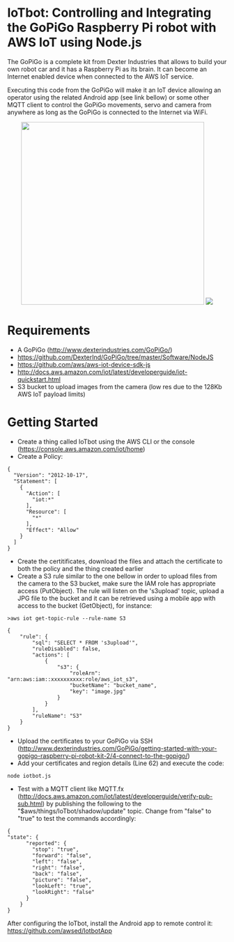 
# IoTbot: Controlling and Integrating the GoPiGo Raspberry Pi robot with AWS IoT using Node.js

The GoPiGo is a complete kit from Dexter Industries that allows to build your own robot car and it has a Raspberry Pi as its brain. It can become an Internet enabled device when connected to the AWS IoT service.

Executing this code from the GoPiGo will make it an IoT device allowing an operator using the related Android app (see link bellow) or some other MQTT client to control the GoPiGo movements, servo and camera from anywhere as long as the GoPiGo is connected to the Internet via WiFi.

<p align="center">
  <img src="https://ksr-ugc.imgix.net/projects/932503/photo-original.jpg?v=1397874284&w=1536&h=1152&fit=crop&auto=format&q=92&s=bc317313d91cf580f5befc1715bc4430" width="420"/>
  <img src="https://media.amazonwebservices.com/blog/2015/deck_compute_chip_300_1.png"  />
</p>

# Requirements

* A GoPiGo (http://www.dexterindustries.com/GoPiGo/)
* https://github.com/DexterInd/GoPiGo/tree/master/Software/NodeJS
* https://github.com/aws/aws-iot-device-sdk-js 
* http://docs.aws.amazon.com/iot/latest/developerguide/iot-quickstart.html
* S3 bucket to upload images from the camera (low res due to the 128Kb AWS IoT payload limits)

# Getting Started

* Create a thing called IoTbot using the AWS CLI or the console (https://console.aws.amazon.com/iot/home)
* Create a Policy:
```
{
  "Version": "2012-10-17",
  "Statement": [
    {
      "Action": [
        "iot:*"
      ],
      "Resource": [
        "*"
      ],
      "Effect": "Allow"
    }
  ]
}
```
* Create the certitificates, download the files and attach the certificate to both the policy and the thing created earlier
* Create a S3 rule similar to the one bellow in order to upload files from the camera to the S3 bucket, make sure the IAM role has appropriate access (PutObject). The rule will listen on the 's3upload' topic, upload a JPG file to the bucket and it can be retrieved using a mobile app with access to the bucket (GetObject), for instance:
```
>aws iot get-topic-rule --rule-name S3 

{
    "rule": {
        "sql": "SELECT * FROM 's3upload'",
        "ruleDisabled": false,
        "actions": [
            {
                "s3": {
                    "roleArn": "arn:aws:iam::xxxxxxxxxx:role/aws_iot_s3",
                    "bucketName": "bucket_name",
                    "key": "image.jpg"
                }
            }
        ],
        "ruleName": "S3"
    }
} 
```
* Upload the certificates to your GoPiGo via SSH (http://www.dexterindustries.com/GoPiGo/getting-started-with-your-gopigo-raspberry-pi-robot-kit-2/4-connect-to-the-gopigo/)
* Add your certificates and region details (Line 62) and execute the code:
```
node iotbot.js
```
* Test with a MQTT client like MQTT.fx (http://docs.aws.amazon.com/iot/latest/developerguide/verify-pub-sub.html) by publishing the following to the "$aws/things/IoTbot/shadow/update" topic. Change from "false" to "true" to test the commands accordingly:

```
{
"state": {
      "reported": {
        "stop": "true",
        "forward": "false",
        "left": "false",
        "right": "false",
        "back": "false",
        "picture": "false",
        "lookLeft": "true",
        "lookRight": "false"
      }
    }
}
```

After configuring the IoTbot, install the Android app to remote control it: https://github.com/awsed/IotbotApp
